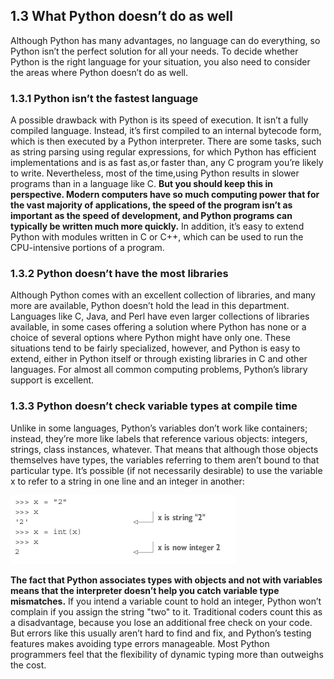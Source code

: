 ## 1.3 What Python doesn’t do as well

Although Python has many advantages, no language can do everything, so Python isn’t the perfect solution for all your needs. To decide whether Python is the right language for your situation, you also need to consider the areas where Python doesn’t do as well.

### 1.3.1 Python isn’t the fastest language

A possible drawback with Python is its speed of execution. It isn’t a fully compiled language. Instead, it’s first compiled to an internal bytecode form, which is then executed by a Python interpreter. There are some tasks, such as string parsing using regular expressions, for which Python has efficient implementations and is as fast as,or faster than, any C program you’re likely to write. Nevertheless, most of the time,using Python results in slower programs than in a language like C. **But you should keep this in perspective. Modern computers have so much computing power that for the vast majority of applications, the speed of the program isn’t as important as the speed of development, and Python programs can typically be written much more quickly.** In addition, it’s easy to extend Python with modules written in C or C++, which can be used to run the CPU-intensive portions of a program.

### 1.3.2 Python doesn’t have the most libraries

Although Python comes with an excellent collection of libraries, and many more are available, Python doesn’t hold the lead in this department. Languages like C, Java, and Perl have even larger collections of libraries available, in some cases offering a solution where Python has none or a choice of several options where Python might have only one. These situations tend to be fairly specialized, however, and Python is easy to extend, either in Python itself or through existing libraries in C and other languages. For almost all common computing problems, Python’s library support is excellent.

### 1.3.3 Python doesn’t check variable types at compile time

Unlike in some languages, Python’s variables don’t work like containers; instead, they’re more like labels that reference various objects: integers, strings, class instances, whatever. That means that although those objects themselves have types, the variables referring to them aren’t bound to that particular type. It’s possible (if not necessarily desirable) to use the variable x to refer to a string in one line and an integer in another:

![](2022-05-05-14-25-32.png)

**The fact that Python associates types with objects and not with variables means that the interpreter doesn’t help you catch variable type mismatches.** If you intend a variable count to hold an integer, Python won’t complain if you assign the string "two" to it. Traditional coders count this as a disadvantage, because you lose an additional free check on your code. But errors like this usually aren’t hard to find and fix, and Python’s testing features makes avoiding type errors manageable. Most Python programmers feel that the flexibility of dynamic typing more than outweighs the cost.

